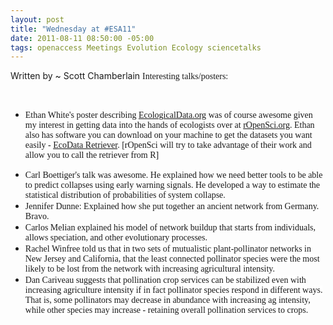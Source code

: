 ```yaml
--- 
layout: post
title: "Wednesday at #ESA11"
date: 2011-08-11 08:50:00 -05:00
tags: openaccess Meetings Evolution Ecology sciencetalks
---
```


Written by ~ Scott Chamberlain
<span class="Apple-style-span" style="font-family: Times, 'Times New Roman', serif;">Interesting talks/posters:</span><br /><div><span class="Apple-style-span" style="font-family: Times, 'Times New Roman', serif;"><br /></span></div><div><ul><li><span class="Apple-style-span" style="font-family: Times, 'Times New Roman', serif;">Ethan White's poster describing <a href="http://ecologicaldata.org/">EcologicalData.org</a> was of course awesome given my interest in getting data into the hands of ecologists over at <a href="http://ropensci.org/">rOpenSci.org</a>. Ethan also has software you can download on your machine to get the datasets you want easily - <a href="http://ecologicaldata.org/ecodata-retriever">EcoData Retriever</a>. [rOpenSci will try to take advantage of their work and allow you to call the retriever from R]</span></li>
<li><span class="Apple-style-span" style="font-family: Times, 'Times New Roman', serif;">Carl Boettiger's talk was awesome. He explained how we need better tools to be able to predict collapses using early warning signals. He developed a way to estimate the statistical distribution of probabilities of system collapse.&nbsp;</span></li>
<li><span class="Apple-style-span" style="font-family: Times, 'Times New Roman', serif;">Jennifer Dunne: Explained how she put together an ancient network from Germany. Bravo.&nbsp;</span></li>
<li><span class="Apple-style-span" style="font-family: Times, 'Times New Roman', serif;">Carlos Melian explained his model of network buildup that starts from individuals, allows speciation, and other evolutionary processes.&nbsp;</span></li>
<li><span class="Apple-style-span" style="font-family: Times, 'Times New Roman', serif;"><span class="Apple-style-span" style="background-color: white;">Rachel Winfree told us that in two sets of mutualistic plant-pollinator networks in New Jersey and California, that the least connected pollinator species were the most likely to be lost from the network with increasing agricultural intensity.&nbsp;</span></span></li>
<li><span class="Apple-style-span" style="font-family: Times, 'Times New Roman', serif;"><span class="Apple-style-span" style="background-color: white;">Dan Cariveau suggests that pollination crop services can be stabilized even with increasing agriculture intensity if in fact pollinator species respond in different ways. That is, some pollinators may decrease in abundance with increasing ag intensity, while other species may increase - retaining overall pollination services to crops.</span></span></li>
</ul></div><div><ul></ul></div>
